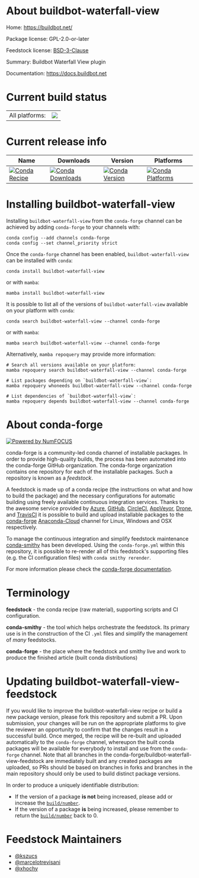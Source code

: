 About buildbot-waterfall-view
=============================

Home: https://buildbot.net/

Package license: GPL-2.0-or-later

Feedstock license: [BSD-3-Clause](https://github.com/conda-forge/buildbot-waterfall-view-feedstock/blob/main/LICENSE.txt)

Summary: Buildbot Waterfall View plugin

Documentation: https://docs.buildbot.net

Current build status
====================


<table><tr><td>All platforms:</td>
    <td>
      <a href="https://dev.azure.com/conda-forge/feedstock-builds/_build/latest?definitionId=7329&branchName=main">
        <img src="https://dev.azure.com/conda-forge/feedstock-builds/_apis/build/status/buildbot-waterfall-view-feedstock?branchName=main">
      </a>
    </td>
  </tr>
</table>

Current release info
====================

| Name | Downloads | Version | Platforms |
| --- | --- | --- | --- |
| [![Conda Recipe](https://img.shields.io/badge/recipe-buildbot--waterfall--view-green.svg)](https://anaconda.org/conda-forge/buildbot-waterfall-view) | [![Conda Downloads](https://img.shields.io/conda/dn/conda-forge/buildbot-waterfall-view.svg)](https://anaconda.org/conda-forge/buildbot-waterfall-view) | [![Conda Version](https://img.shields.io/conda/vn/conda-forge/buildbot-waterfall-view.svg)](https://anaconda.org/conda-forge/buildbot-waterfall-view) | [![Conda Platforms](https://img.shields.io/conda/pn/conda-forge/buildbot-waterfall-view.svg)](https://anaconda.org/conda-forge/buildbot-waterfall-view) |

Installing buildbot-waterfall-view
==================================

Installing `buildbot-waterfall-view` from the `conda-forge` channel can be achieved by adding `conda-forge` to your channels with:

```
conda config --add channels conda-forge
conda config --set channel_priority strict
```

Once the `conda-forge` channel has been enabled, `buildbot-waterfall-view` can be installed with `conda`:

```
conda install buildbot-waterfall-view
```

or with `mamba`:

```
mamba install buildbot-waterfall-view
```

It is possible to list all of the versions of `buildbot-waterfall-view` available on your platform with `conda`:

```
conda search buildbot-waterfall-view --channel conda-forge
```

or with `mamba`:

```
mamba search buildbot-waterfall-view --channel conda-forge
```

Alternatively, `mamba repoquery` may provide more information:

```
# Search all versions available on your platform:
mamba repoquery search buildbot-waterfall-view --channel conda-forge

# List packages depending on `buildbot-waterfall-view`:
mamba repoquery whoneeds buildbot-waterfall-view --channel conda-forge

# List dependencies of `buildbot-waterfall-view`:
mamba repoquery depends buildbot-waterfall-view --channel conda-forge
```


About conda-forge
=================

[![Powered by
NumFOCUS](https://img.shields.io/badge/powered%20by-NumFOCUS-orange.svg?style=flat&colorA=E1523D&colorB=007D8A)](https://numfocus.org)

conda-forge is a community-led conda channel of installable packages.
In order to provide high-quality builds, the process has been automated into the
conda-forge GitHub organization. The conda-forge organization contains one repository
for each of the installable packages. Such a repository is known as a *feedstock*.

A feedstock is made up of a conda recipe (the instructions on what and how to build
the package) and the necessary configurations for automatic building using freely
available continuous integration services. Thanks to the awesome service provided by
[Azure](https://azure.microsoft.com/en-us/services/devops/), [GitHub](https://github.com/),
[CircleCI](https://circleci.com/), [AppVeyor](https://www.appveyor.com/),
[Drone](https://cloud.drone.io/welcome), and [TravisCI](https://travis-ci.com/)
it is possible to build and upload installable packages to the
[conda-forge](https://anaconda.org/conda-forge) [Anaconda-Cloud](https://anaconda.org/)
channel for Linux, Windows and OSX respectively.

To manage the continuous integration and simplify feedstock maintenance
[conda-smithy](https://github.com/conda-forge/conda-smithy) has been developed.
Using the ``conda-forge.yml`` within this repository, it is possible to re-render all of
this feedstock's supporting files (e.g. the CI configuration files) with ``conda smithy rerender``.

For more information please check the [conda-forge documentation](https://conda-forge.org/docs/).

Terminology
===========

**feedstock** - the conda recipe (raw material), supporting scripts and CI configuration.

**conda-smithy** - the tool which helps orchestrate the feedstock.
                   Its primary use is in the construction of the CI ``.yml`` files
                   and simplify the management of *many* feedstocks.

**conda-forge** - the place where the feedstock and smithy live and work to
                  produce the finished article (built conda distributions)


Updating buildbot-waterfall-view-feedstock
==========================================

If you would like to improve the buildbot-waterfall-view recipe or build a new
package version, please fork this repository and submit a PR. Upon submission,
your changes will be run on the appropriate platforms to give the reviewer an
opportunity to confirm that the changes result in a successful build. Once
merged, the recipe will be re-built and uploaded automatically to the
`conda-forge` channel, whereupon the built conda packages will be available for
everybody to install and use from the `conda-forge` channel.
Note that all branches in the conda-forge/buildbot-waterfall-view-feedstock are
immediately built and any created packages are uploaded, so PRs should be based
on branches in forks and branches in the main repository should only be used to
build distinct package versions.

In order to produce a uniquely identifiable distribution:
 * If the version of a package **is not** being increased, please add or increase
   the [``build/number``](https://docs.conda.io/projects/conda-build/en/latest/resources/define-metadata.html#build-number-and-string).
 * If the version of a package **is** being increased, please remember to return
   the [``build/number``](https://docs.conda.io/projects/conda-build/en/latest/resources/define-metadata.html#build-number-and-string)
   back to 0.

Feedstock Maintainers
=====================

* [@kszucs](https://github.com/kszucs/)
* [@marcelotrevisani](https://github.com/marcelotrevisani/)
* [@xhochy](https://github.com/xhochy/)

